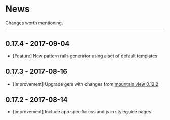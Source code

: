 # News

Changes worth mentioning.

---
## 0.17.4 - 2017-09-04
- [Feature] New pattern rails generator using a set of default templates

## 0.17.3 - 2017-08-16
- [Improvement] Upgrade gem with changes from [mountain view 0.12.2](https://github.com/devnacho/mountain_view)

## 0.17.2 - 2017-08-14
- [Improvement] Include app specific css and js in styleguide pages
